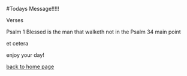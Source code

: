 #Todays Message!!!!!

Verses

Psalm 1 Blessed is the man that walketh not in the 
Psalm 34 
main point 

et cetera


enjoy your day!

[back to home page](readme.md)
